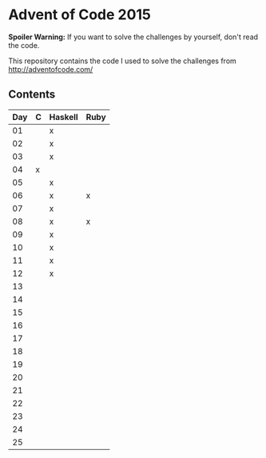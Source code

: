 Advent of Code 2015
===================

**Spoiler Warning:** If you want to solve the challenges by yourself, don't read the code.

This repository contains the code I used to solve the challenges from http://adventofcode.com/

Contents
--------

Day | C | Haskell | Ruby
--- | - | ------- | ----
01  |   |   x     |     
02  |   |   x     |     
03  |   |   x     |     
04  | x |         |     
05  |   |   x     |     
06  |   |   x     |  x  
07  |   |   x     |     
08  |   |   x     |  x  
09  |   |   x     |     
10  |   |   x     |     
11  |   |   x     |     
12  |   |   x     |     
13  |   |         |     
14  |   |         |     
15  |   |         |     
16  |   |         |     
17  |   |         |     
18  |   |         |     
19  |   |         |     
20  |   |         |     
21  |   |         |     
22  |   |         |     
23  |   |         |     
24  |   |         |     
25  |   |         |     

